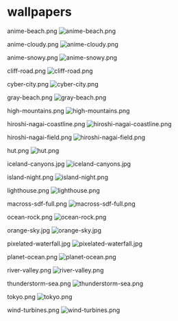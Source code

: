 # wallpapers

anime-beach.png
![anime-beach.png](./walls/anime-beach.png)

anime-cloudy.png
![anime-cloudy.png](./walls/anime-cloudy.png)

anime-snowy.png
![anime-snowy.png](./walls/anime-snowy.png)

cliff-road.png
![cliff-road.png](./walls/cliff-road.png)

cyber-city.png
![cyber-city.png](./walls/cyber-city.png)

gray-beach.png
![gray-beach.png](./walls/gray-beach.png)

high-mountains.png
![high-mountains.png](./walls/high-mountains.png)

hiroshi-nagai-coastline.png
![hiroshi-nagai-coastline.png](./walls/hiroshi-nagai-coastline.png)

hiroshi-nagai-field.png
![hiroshi-nagai-field.png](./walls/hiroshi-nagai-field.png)

hut.png
![hut.png](./walls/hut.png)

iceland-canyons.jpg
![iceland-canyons.jpg](./walls/iceland-canyons.jpg)

island-night.png
![island-night.png](./walls/island-night.png)

lighthouse.png
![lighthouse.png](./walls/lighthouse.png)

macross-sdf-full.png
![macross-sdf-full.png](./walls/macross-sdf-full.png)

ocean-rock.png
![ocean-rock.png](./walls/ocean-rock.png)

orange-sky.jpg
![orange-sky.jpg](./walls/orange-sky.jpg)

pixelated-waterfall.jpg
![pixelated-waterfall.jpg](./walls/pixelated-waterfall.jpg)

planet-ocean.png
![planet-ocean.png](./walls/planet-ocean.png)

river-valley.png
![river-valley.png](./walls/river-valley.png)

thunderstorm-sea.png
![thunderstorm-sea.png](./walls/thunderstorm-sea.png)

tokyo.png
![tokyo.png](./walls/tokyo.png)

wind-turbines.png
![wind-turbines.png](./walls/wind-turbines.png)


